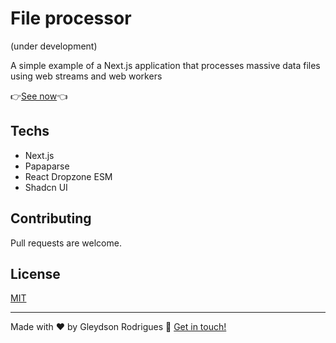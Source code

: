 # File processor
(under development)

A simple example of a Next.js application that processes massive data files using web streams and web workers

👉[See now](https://csv-preprocessing.vercel.app/)👈

## Techs

- Next.js
- Papaparse
- React Dropzone ESM
- Shadcn UI

## Contributing

Pull requests are welcome.

## License

[MIT](./LICENSE)

---

Made with ♥ by Gleydson Rodrigues :wave: [Get in touch!](https://twitter.com/gleydsonsr)
